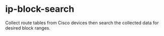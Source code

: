 # ip-block-search
Collect route tables from Cisco devices then search the collected data for desired block ranges.
